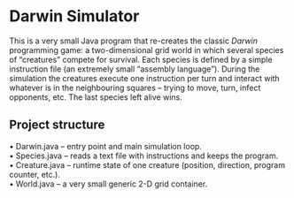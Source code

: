 Darwin Simulator
================

This is a very small Java program that re-creates the classic *Darwin* programming game: a two-dimensional grid world in which several species of “creatures” compete for survival.  Each species is defined by a simple instruction file (an extremely small “assembly language”).  During the simulation the creatures execute one instruction per turn and interact with whatever is in the neighbouring squares – trying to move, turn, infect opponents, etc.  The last species left alive wins.

Project structure
-----------------
• Darwin.java   – entry point and main simulation loop.  
• Species.java  – reads a text file with instructions and keeps the program.  
• Creature.java – runtime state of one creature (position, direction, program counter, etc.).  
• World.java    – a very small generic 2-D grid container.  
